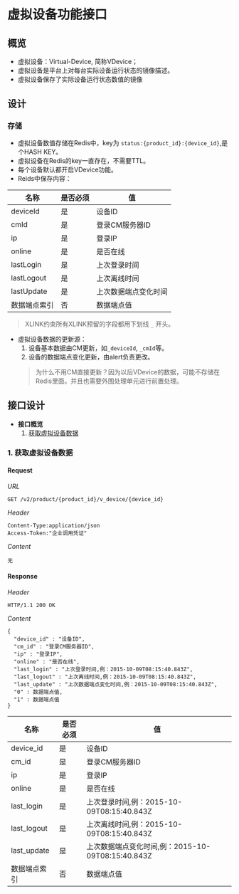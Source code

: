 # 虚拟设备功能接口

## 概览

* 虚拟设备：Virtual-Device, 简称VDevice；
* 虚拟设备是平台上对每台实际设备运行状态的镜像描述。
* 虚拟设备保存了实际设备运行状态数值的镜像

## 设计

### 存储

* 虚拟设备数值存储在Redis中，key为 `status:{product_id}:{device_id}`,是个HASH KEY。
* 虚拟设备在Redis的key一直存在，不需要TTL。
* 每个设备默认都开启VDevice功能。
* Reids中保存内容：

| 名称 | 是否必须 | 值 |
| --- | --- | --- |
| deviceId | 是 | 设备ID |
| cmId | 是 | 登录CM服务器ID |
| ip | 是 | 登录IP |
| online | 是 | 是否在线 |
| lastLogin | 是 | 上次登录时间 |
| lastLogout | 是 | 上次离线时间 |
| lastUpdate | 是 | 上次数据端点变化时间 |
| 数据端点索引 | 否 | 数据端点值 |

> XLINK约束所有XLINK预留的字段都用下划线 `_` 开头。

* 虚拟设备数据的更新源：
  1. 设备基本数据由CM更新，如`_deviceId`, `_cmId`等。
  2. 设备的数据端点变化更新，由alert负责更改。
  > 为什么不用CM直接更新？因为以后VDevice的数据，可能不存储在Redis里面。并且也需要外围处理单元进行前置处理。

## 接口设计

* **接口概览**
	1. [获取虚拟设备数据](#corp_get_vdevice_info)

### <a name="corp_get_vdevice_info">1. 获取虚拟设备数据</a>

#### **Request**

*URL*

```
GET /v2/product/{product_id}/v_device/{device_id}
```

*Header*

```
Content-Type:application/json
Access-Token:"企业调用凭证"
```

*Content*

```
无
```

#### **Response**

*Header*

```
HTTP/1.1 200 OK
```

*Content*

```
{
  "device_id" : "设备ID",
  "cm_id" : "登录CM服务器ID",
  "ip" : "登录IP",
  "online" : "是否在线",
  "last_login" : "上次登录时间,例：2015-10-09T08:15:40.843Z",
  "last_logout" : "上次离线时间,例：2015-10-09T08:15:40.843Z",
  "last_update" : "上次数据端点变化时间,例：2015-10-09T08:15:40.843Z",
  "0" : 数据端点值,
  "1" : 数据端点值
}
```

| 名称 | 是否必须 | 值 |
| --- | --- | --- |
| device_id | 是 | 设备ID |
| cm_id | 是 | 登录CM服务器ID |
| ip | 是 | 登录IP |
| online | 是 | 是否在线 |
| last_login | 是 | 上次登录时间,例：2015-10-09T08:15:40.843Z|
| last_logout | 是 | 上次离线时间,例：2015-10-09T08:15:40.843Z |
| last_update | 是 | 上次数据端点变化时间,例：2015-10-09T08:15:40.843Z |
| 数据端点索引 | 否 | 数据端点值 |
